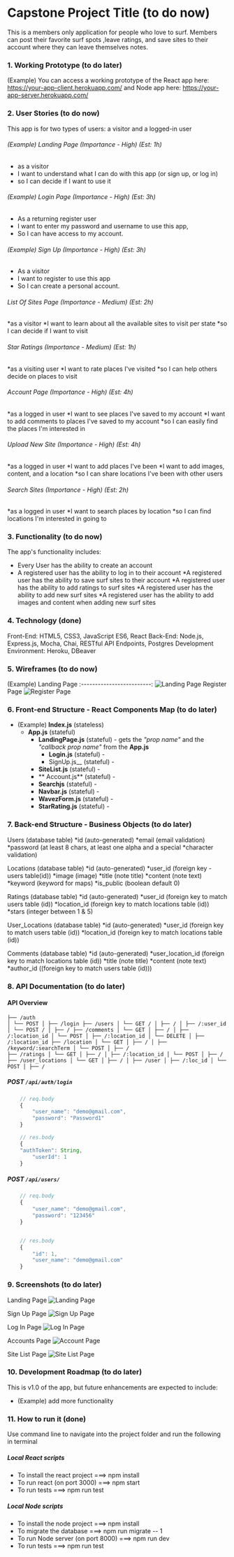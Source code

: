 # Capstone Project Title (to do now)

This is a members only application for people who love to surf. Members can post their favorite surf spots ,leave ratings, and save sites to their account where they can leave themselves notes.

### 1. Working Prototype (to do later)

(Example) You can access a working prototype of the React app here: https://your-app-client.herokuapp.com/ and Node app here: https://your-app-server.herokuapp.com/

### 2. User Stories (to do now)

This app is for two types of users: a visitor and a logged-in user

###### (Example) Landing Page (Importance - High) (Est: 1h)

- as a visitor
- I want to understand what I can do with this app (or sign up, or log in)
- so I can decide if I want to use it

###### (Example) Login Page (Importance - High) (Est: 3h)

- As a returning register user
- I want to enter my password and username to use this app,
- So I can have access to my account.

###### (Example) Sign Up (Importance - High) (Est: 3h)

- As a visitor
- I want to register to use this app
- So I can create a personal account.

###### List Of Sites Page (Importance - Medium) (Est: 2h)

*as a visitor
*I want to learn about all the available sites to visit per state
\*so I can decide if I want to visit

###### Star Ratings (Importance - Medium) (Est: 1h)

*as a visiting user
*I want to rate places I've visited
\*so I can help others decide on places to visit

###### Account Page (Importance - High) (Est: 4h)

*as a logged in user
*I want to see places I've saved to my account
*I want to add comments to places I've saved to my account
*so I can easily find the places I'm interested in

###### Upload New Site (Importance - High) (Est: 4h)

*as a logged in user
*I want to add places I've been
*I want to add images, content, and a location
*so I can share locations I've been with other users

###### Search Sites (Importance - High) (Est: 2h)

*as a logged in user
*I want to search places by location
\*so I can find locations I'm interested in going to

### 3. Functionality (to do now)

The app's functionality includes:

- Every User has the ability to create an account
- A registered user has the ability to log in to their account
  *A registered user has the ability to save surf sites to their account
  *A registered user has the ability to add ratings to surf sites
  *A registered user has the ability to add new surf sites
  *A registered user has the ability to add images and content when adding new surf sites

### 4. Technology (done)

Front-End: HTML5, CSS3, JavaScript ES6, React
Back-End: Node.js, Express.js, Mocha, Chai, RESTful API Endpoints, Postgres
Development Environment: Heroku, DBeaver

### 5. Wireframes (to do now)

(Example) Landing Page
:-------------------------:
![Landing Page](/github-images/wireframes/landing-page-wireframe.png)
Register Page
![Register Page](/github-images/wireframes/register-page-wireframe.png)

### 6. Front-end Structure - React Components Map (to do later)

- (Example) **Index.js** (stateless)
  - **App.js** (stateful)
    - **LandingPage.js** (stateful) - gets the _"prop name"_ and the _"callback prop name"_ from the **App.js**
      - **Login.js** (stateful) -
      - SignUp.js\_\_ (stateful) -
    - **SiteList.js** (stateful) -
    - ** Account.js** (stateful) -
    - **Searchjs** (stateful) -
    - **Navbar.js** (stateful) -
    - **WavezForm.js** (stateful) -
    - **StarRating.js** (stateful) -

### 7. Back-end Structure - Business Objects (to do later)

Users (database table)
*id (auto-generated)
*email (email validation)
*password (at least 8 chars, at least one alpha and a special *character validation)

Locations (database table)
*id (auto-generated)
*user_id (foreign key - users table(id))
*image (image)
*title (note title)
*content (note text)
*keyword (keyword for maps)
\*is_public (boolean default 0)

Ratings (database table)
*id (auto-generated)
*user_id (foreign key to match users table (id))
*location_id (foreign key to match locations table (id))
*stars (integer between 1 & 5)

User_Locations (database table)
*id (auto-generated)
*user_id (foreign key to match users table (id))
\*location_id (foreign key to match locations table (id))

Comments (database table)
*id (auto-generated)
*user_location_id (foreign key to match locations table (id))
*title (note title)
*content (note text) \*author_id ((foreign key to match users table (id)))

### 8. API Documentation (to do later)

#### API Overview

```text
├── /auth
│ └── POST │ ├── /login ├── /users │ └── GET / │ ├── / │ ├── /:user_id │ └── POST / │ ├── / ├── /comments │ └── GET │ ├── / │ ├── /:location_id │ └── POST │ ├── /:location_id │ └── DELETE │ ├── /:location_id ├── /location │ └── GET │ ├── / │ ├── /keyword/:searchTerm │ └── POST │ ├── /
├── /ratings │ └── GET │ ├── / │ ├── /:location_id │ └── POST │ ├── / ├── /user_locations │ └── GET │ ├── / │ ├── /user │ ├── /:loc_id │ └── POST │ ├── /
```

##### POST `/api/auth/login`

```js
    // req.body
    {
        "user_name": "demo@gmail.com",
        "password": "Password1"
    }

    // res.body
    {
    "authToken": String,
        "userId": 1
    }
```

##### POST `/api/users/`

```js
    // req.body
    {
        "user_name": "demo@gmail.com",
        "password": "123456"
    }


    // res.body
    {
        "id": 1,
        "user_name": "demo@gmail.com"
    }
```

### 9. Screenshots (to do later)

Landing Page
![Landing Page](/github-images/screenshots/landing.png)

Sign Up Page
![Sign Up Page](/github-images/screenshots/sign-up.png)

Log In Page
![Log In Page](/github-images/screenshots/log-in.png)

Accounts Page
![Account Page](/github-images/screenshots/account.png)

Site List Page
![Site List Page](/github-images/screenshots/site-list.png)

### 10. Development Roadmap (to do later)

This is v1.0 of the app, but future enhancements are expected to include:

- (Example) add more functionality

### 11. How to run it (done)

Use command line to navigate into the project folder and run the following in terminal

##### Local React scripts

- To install the react project ===> npm install
- To run react (on port 3000) ===> npm start
- To run tests ===> npm run test

##### Local Node scripts

- To install the node project ===> npm install
- To migrate the database ===> npm run migrate -- 1
- To run Node server (on port 8000) ===> npm run dev
- To run tests ===> npm run test
